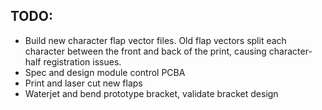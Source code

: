 ## TODO:
- Build new character flap vector files. Old flap vectors split each character between the front and back of the print, causing character-half registration issues.
- Spec and design module control PCBA
- Print and laser cut new flaps
- Waterjet and bend prototype bracket, validate bracket design